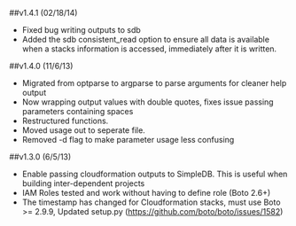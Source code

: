 ##v1.4.1 (02/18/14)

* Fixed bug writing outputs to sdb 
* Added the sdb consistent_read option to ensure all data is available when a stacks information is accessed, immediately after it is written.

##v1.4.0 (11/6/13)

* Migrated from optparse to argparse to parse arguments for cleaner help output
* Now wrapping output values with double quotes, fixes issue passing parameters containing spaces
* Restructured functions. 
* Moved usage out to seperate file.
* Removed -d flag to make parameter usage less confusing

##v1.3.0 (6/5/13)

* Enable passing cloudformation outputs to SimpleDB.  This is useful when building inter-dependent projects 
* IAM Roles tested and work without having to define role (Boto 2.6+)
* The timestamp has changed for Cloudformation stacks, must use Boto >= 2.9.9, Updated setup.py (https://github.com/boto/boto/issues/1582)
